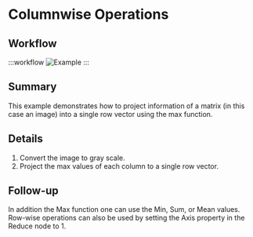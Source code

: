 # Columnwise Operations

## Workflow

:::workflow
![Example](~/workflows/BonsaiExamples/Vision/ColumnwiseOperations/ColumnwiseOperations.bonsai)
:::

## Summary
This example demonstrates how to project information of a matrix (in this case an image) into a single row vector using the max function. 

## Details
1. Convert the image to gray scale.
2. Project the max values of each column to a single row vector.

## Follow-up
In addition the Max function one can use the Min, Sum, or Mean values. Row-wise operations can also be used by setting the Axis property in the Reduce node to 1. 
